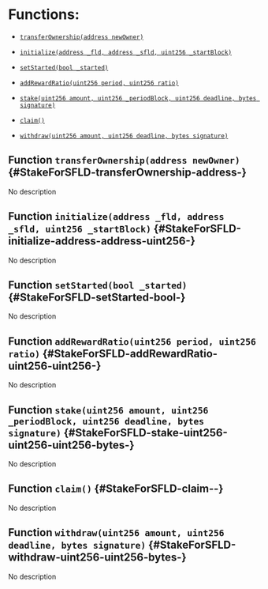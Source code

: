 # Functions:

- [`transferOwnership(address newOwner)`](#StakeForSFLD-transferOwnership-address-)

- [`initialize(address _fld, address _sfld, uint256 _startBlock)`](#StakeForSFLD-initialize-address-address-uint256-)

- [`setStarted(bool _started)`](#StakeForSFLD-setStarted-bool-)

- [`addRewardRatio(uint256 period, uint256 ratio)`](#StakeForSFLD-addRewardRatio-uint256-uint256-)

- [`stake(uint256 amount, uint256 _periodBlock, uint256 deadline, bytes signature)`](#StakeForSFLD-stake-uint256-uint256-uint256-bytes-)

- [`claim()`](#StakeForSFLD-claim--)

- [`withdraw(uint256 amount, uint256 deadline, bytes signature)`](#StakeForSFLD-withdraw-uint256-uint256-bytes-)

## Function `transferOwnership(address newOwner)` {#StakeForSFLD-transferOwnership-address-}

No description

## Function `initialize(address _fld, address _sfld, uint256 _startBlock)` {#StakeForSFLD-initialize-address-address-uint256-}

No description

## Function `setStarted(bool _started)` {#StakeForSFLD-setStarted-bool-}

No description

## Function `addRewardRatio(uint256 period, uint256 ratio)` {#StakeForSFLD-addRewardRatio-uint256-uint256-}

No description

## Function `stake(uint256 amount, uint256 _periodBlock, uint256 deadline, bytes signature)` {#StakeForSFLD-stake-uint256-uint256-uint256-bytes-}

No description

## Function `claim()` {#StakeForSFLD-claim--}

No description

## Function `withdraw(uint256 amount, uint256 deadline, bytes signature)` {#StakeForSFLD-withdraw-uint256-uint256-bytes-}

No description
